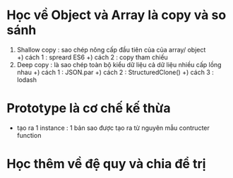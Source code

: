 # Học về Object và Array là copy và so sánh

1. Shallow copy : sao chép nông cấp đầu tiên của của array/ object  
   +) cách 1 : spreard ES6
   +) cách 2 : copy tham chiếu
2. Deep copy : là sao chép toàn bộ kiểu dữ liệu cả dữ liệu nhiều cấp lồng nhau
   +) cách 1 : JSON.par
   +) cách 2 : StructuredClone()
   +) cách 3 : lodash

# Prototype là cơ chế kế thừa

- tạo ra 1 instance : 1 bản sao được tạo ra từ nguyên mẫu contructer function

# Học thêm về đệ quy và chia để trị
